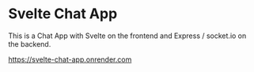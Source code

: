 # Svelte Chat App

This is a Chat App with Svelte on the frontend and Express / socket.io on the backend.

https://svelte-chat-app.onrender.com
